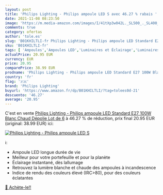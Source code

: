 ```yaml
---
layout: post
title: 'Philips Lighting - Philips ampoule LED S avec 46.27 % rabais '
date: 2021-11-08 08:23:50
image: 'https://m.media-amazon.com/images/I/41tXp3w042L._SL500_._SL400_.jpg'
comments: true
category: ofertas
author: 'tole.es'
slug: 'B01KHILTLI-fr Philips Lighting - Philips ampoule LED Standard E27 100W...'
sku: 'B01KHILTLI-fr'
tags: [ 'Ampoules','Ampoules LED','Luminaires et Éclairage','Luminaires et éclairage','philips lighting', ]
actualPrice: 20.95 EUR
currency: EUR
price: 20.95
comparePrice: 38.99 EUR
prodname: 'Philips Lighting - Philips ampoule LED Standard E27 100W Blanc Chaud Dépolie  Lot de 6'
country: 'fr'
flag: '🇫🇷'
brand: 'Philips Lighting'
buyurl: 'https://www.amazon.fr/dp/B01KHILTLI/?tag=tolees0d-21'
descuento: '46.27'
average: '20.95'
---
```


C'est en vente [Philips Lighting - Philips ampoule LED Standard E27 100W Blanc Chaud Dépolie  Lot de 6](https://www.amazon.fr/dp/B01KHILTLI/?tag=tolees0d-21)  à  46.27 % de réduction, prix final  20.95 EUR (original: 38.99 EUR) ici:

[![Philips Lighting - Philips ampoule LED S](https://m.media-amazon.com/images/I/41tXp3w042L._SL500_._SL400_.jpg)](https://www.amazon.fr/dp/B01KHILTLI/?tag=tolees0d-21)

ℹ️:

- Ampoule LED longue durée de vie
- Meilleur pour votre portefeuille et pour la planète
- Éclairage instantané, dès lallumage
- Retrouvez la lumière blanche et chaude des ampoules à incandescence
- Indice de rendu des couleurs élevé (IRC>80), pour des couleurs éclatantes

[🛒 Achète-le!!](https://www.amazon.fr/dp/B01KHILTLI/?tag=tolees0d-21)
